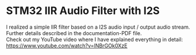 # STM32 IIR Audio Filter with I2S 

I realized a simple IIR filter based on a I2S audio input / output audio stream.  
Further details described in the documentation-PDF file.  
Check out my YouTube video where I have explained everything in detail: https://www.youtube.com/watch?v=lNBrGOk0XzE
